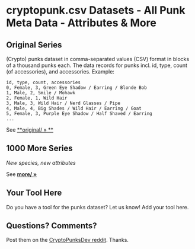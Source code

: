 # cryptopunk.csv Datasets - All Punk Meta Data - Attributes & More



## Original Series

(Crypto) punks dataset in comma-separated values (CSV) format
in blocks of a thousand punks each.
The data records for punks
incl. id, type, count (of accessories), and accessories.
Example:

```
id, type, count, accessories
0, Female, 3, Green Eye Shadow / Earring / Blonde Bob
1, Male, 2, Smile / Mohawk
2, Female, 1, Wild Hair
3, Male, 3, Wild Hair / Nerd Glasses / Pipe
4, Male, 4, Big Shades / Wild Hair / Earring / Goat
5, Female, 3, Purple Eye Shadow / Half Shaved / Earring
...
```

See [**original/ » **](original)



## 1000 More Series

_New species, new attributes_


See [**more/ »**](more)




## Your Tool Here


Do you have a tool for the punks dataset? Let us know! Add your tool here.



## Questions? Comments?

Post them on the [CryptoPunksDev reddit](https://old.reddit.com/r/CryptoPunksDev). Thanks.

